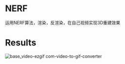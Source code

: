 # NERF
运用NERF算法，渲染，反渲染，在自己视频实现3D重建效果
# Results 
![base_video-ezgif com-video-to-gif-converter](https://github.com/Caesar-xxx/NERF/assets/73376073/1daf384f-b02c-4c3c-9726-c8ac6a35c496)

